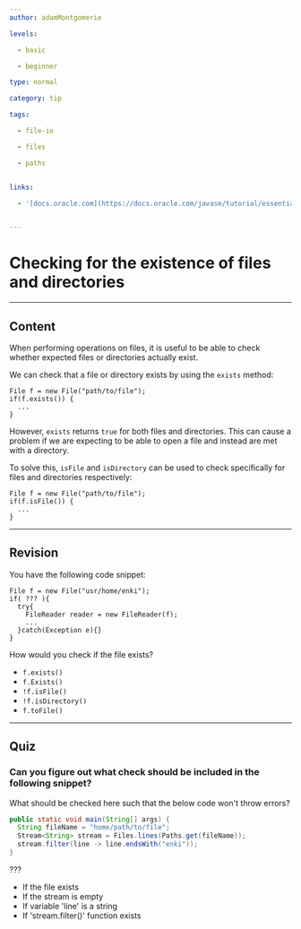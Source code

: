 ```yaml
---
author: adamMontgomerie

levels:

  - basic

  - beginner

type: normal

category: tip

tags:

  - file-io

  - files

  - paths


links:

  - '[docs.oracle.com](https://docs.oracle.com/javase/tutorial/essential/io/check.html){website}'


---
```


# Checking for the existence of files and directories

---
## Content

When performing operations on files, it is useful to be able to check whether expected files or directories actually exist.

We can check that a file or directory exists by using the `exists` method:
```
File f = new File("path/to/file");
if(f.exists()) {
  ...
}
```
However, `exists` returns `true` for both files and directories. This can cause a problem if we are expecting to be able to open a file and instead are met with a directory.

To solve this, `isFile` and `isDirectory` can be used to check specifically for files and directories respectively:
```
File f = new File("path/to/file");
if(f.isFile()) {
  ...
}
```

---
## Revision

You have the following code snippet:
```
File f = new File("usr/home/enki");
if( ??? ){
  try{
    FileReader reader = new FileReader(f);
    ...
  }catch(Exception e){}
}
```

How would you check if the file exists?

* `f.exists()`
* `f.Exists()`
* `!f.isFile()`
* `!f.isDirectory()`
* `f.toFile()`

---
## Quiz 
### Can you figure out what check should be included in the following snippet?

What should be checked here such that the below code won't throw errors?

```java
public static void main(String[] args) {
  String fileName = "home/path/to/file";
  Stream<String> stream = Files.lines(Paths.get(fileName));
  stream.filter(line -> line.endsWith("enki"));
}
```


 ???

* If the file exists
* If the stream is empty
* If variable 'line' is a string
* If 'stream.filter()' function exists
 
